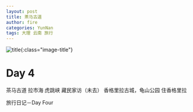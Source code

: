 ```yaml
---
layout: post
title: 茶马古道
author: fire
categories: YunNan 
tags: 大理 云南 旅行
---
```


![title](https://image.sideproject.cn/titlex/titlex_068.jpg){:class="image-title"}

Day 4
===

茶马古道
拉市海
虎跳峡
藏民家访（未去）
香格里拉古城，龟山公园
住香格里拉

 旅行日记－Day Four 